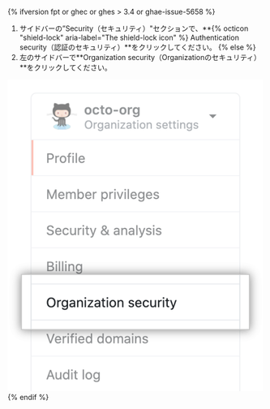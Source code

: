 {% ifversion fpt or ghec or ghes > 3.4 or ghae-issue-5658 %}
1. サイドバーの”Security（セキュリティ）"セクションで、**{% octicon "shield-lock" aria-label="The shield-lock icon" %} Authentication security（認証のセキュリティ）**をクリックしてください。
{% else  %}
1. 左のサイドバーで**Organization security（Organizationのセキュリティ）**をクリックしてください。

 ![Organizationのセキュリティ設定](/assets/images/help/organizations/org-security-settings-tab.png)
{% endif %}
